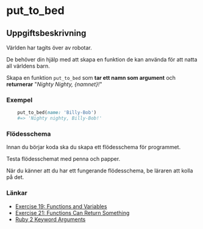 # put_to_bed

## Uppgiftsbeskrivning ##

Världen har tagits över av robotar. 

De behöver din hjälp med att skapa en funktion de kan använda för att natta all världens barn.

Skapa en funktion `put_to_bed` som **tar ett namn som argument** och **returnerar** "*Nighty Nighty, {namnet}!*"

### Exempel ###

```ruby
    put_to_bed(name: 'Billy-Bob')
    #=> 'Nighty nighty, Billy-Bob!'
```

### Flödesschema ###

Innan du börjar koda ska du skapa ett flödesschema för programmet. 

Testa flödesschemat med penna och papper.

När du känner att du har ett fungerande flödesschema, be läraren att kolla på det.

### Länkar ###

* [Exercise 19: Functions and Variables](http://learnrubythehardway.org/book/ex19.html)
* [Exercise 21: Functions Can Return Something](http://learnrubythehardway.org/book/ex21.html)
* [Ruby 2 Keyword Arguments](https://robots.thoughtbot.com/ruby-2-keyword-arguments)
